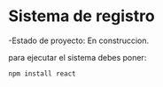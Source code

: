 <h1>Sistema de registro</h1>

-Estado de proyecto: En construccion.

para ejecutar el sistema debes poner:

```npm install react```

